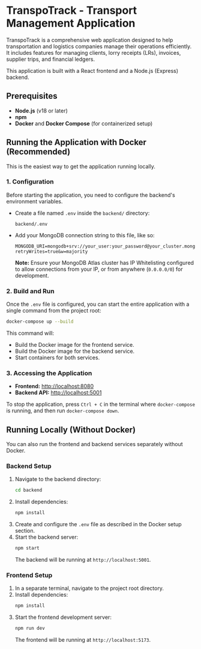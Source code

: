 # TranspoTrack - Transport Management Application

TranspoTrack is a comprehensive web application designed to help transportation and logistics companies manage their operations efficiently. It includes features for managing clients, lorry receipts (LRs), invoices, supplier trips, and financial ledgers.

This application is built with a React frontend and a Node.js (Express) backend.

## Prerequisites

- **Node.js** (v18 or later)
- **npm**
- **Docker** and **Docker Compose** (for containerized setup)

## Running the Application with Docker (Recommended)

This is the easiest way to get the application running locally.

### 1. Configuration

Before starting the application, you need to configure the backend's environment variables.

- Create a file named `.env` inside the `backend/` directory:
  ```
  backend/.env
  ```
- Add your MongoDB connection string to this file, like so:
  ```env
  MONGODB_URI=mongodb+srv://your_user:your_password@your_cluster.mongodb.net/your_database?retryWrites=true&w=majority
  ```
  **Note:** Ensure your MongoDB Atlas cluster has IP Whitelisting configured to allow connections from your IP, or from anywhere (`0.0.0.0/0`) for development.

### 2. Build and Run

Once the `.env` file is configured, you can start the entire application with a single command from the project root:

```bash
docker-compose up --build
```

This command will:
- Build the Docker image for the frontend service.
- Build the Docker image for the backend service.
- Start containers for both services.

### 3. Accessing the Application

- **Frontend:** [http://localhost:8080](http://localhost:8080)
- **Backend API:** [http://localhost:5001](http://localhost:5001)

To stop the application, press `Ctrl + C` in the terminal where `docker-compose` is running, and then run `docker-compose down`.

## Running Locally (Without Docker)

You can also run the frontend and backend services separately without Docker.

### Backend Setup

1.  Navigate to the backend directory:
    ```bash
    cd backend
    ```
2.  Install dependencies:
    ```bash
    npm install
    ```
3.  Create and configure the `.env` file as described in the Docker setup section.
4.  Start the backend server:
    ```bash
    npm start
    ```
    The backend will be running at `http://localhost:5001`.

### Frontend Setup

1.  In a separate terminal, navigate to the project root directory.
2.  Install dependencies:
    ```bash
    npm install
    ```
3.  Start the frontend development server:
    ```bash
    npm run dev
    ```
    The frontend will be running at `http://localhost:5173`.

